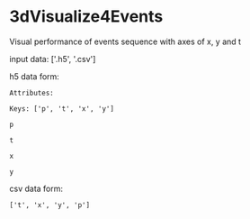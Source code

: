 # 3dVisualize4Events
Visual performance of events sequence with axes of x, y and t


input data: ['.h5', '.csv']

  h5 data form:
  
    Attributes:
    
    Keys: ['p', 't', 'x', 'y']
    
    p
    
    t
    
    x
    
    y

    
  csv data form:
  
    ['t', 'x', 'y', 'p']

